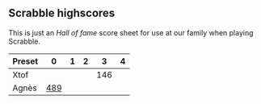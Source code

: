 ## Scrabble highscores

This is just an *Hall of fame* score sheet for use at our family when playing Scrabble.

| Preset | 0 | 1 | 2 | 3 | 4 |
| ------ | - | - | - | - | - |
| Xtof   |   |   |   | 146 |   |
| Agnès  | [489](gA1.txt) |   |   |   |   |

